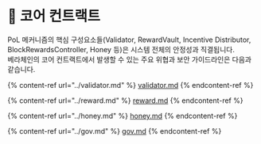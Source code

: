 # 🐻 코어 컨트랙트

PoL 메커니즘의 핵심 구성요소들(Validator, RewardVault, Incentive Distributor, BlockRewardsController, Honey 등)은 시스템 전체의 안정성과 직결됩니다.\
베라체인의 코어 컨트랙트에서 발생할 수 있는 주요 위협과 보안 가이드라인은 다음과 같습니다.

{% content-ref url="../validator.md" %}
[validator.md](../validator.md)
{% endcontent-ref %}

{% content-ref url="../reward.md" %}
[reward.md](../reward.md)
{% endcontent-ref %}

{% content-ref url="../honey.md" %}
[honey.md](../honey.md)
{% endcontent-ref %}

{% content-ref url="../gov.md" %}
[gov.md](../gov.md)
{% endcontent-ref %}
